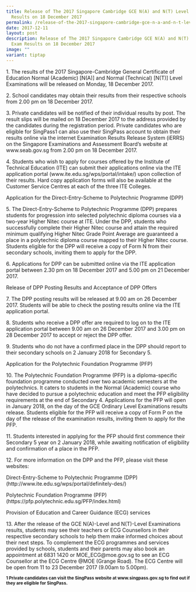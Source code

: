```yaml
---
title: Release of The 2017 Singapore Cambridge GCE N(A) and N(T) Level Exam
  Results on 18 December 2017
permalink: /release-of-the-2017-singapore-cambridge-gce-n-a-and-n-t-level-exam-results-on-18-december-2017/
date: 2017-12-11
layout: post
description: Release of The 2017 Singapore Cambridge GCE N(A) and N(T) Level
  Exam Results on 18 December 2017
image: ""
variant: tiptap
---
```

<p>1. The results of the 2017 Singapore-Cambridge General Certificate of
Education Normal (Academic) [N(A)] and Normal (Technical) [N(T)] Level
Examinations will be released on Monday, 18 December 2017.</p>
<p>2. School candidates may obtain their results from their respective schools
from 2.00 pm on 18 December 2017.</p>
<p>3. Private candidates will be notified of their individual results by
post. The result slips will be mailed on 18 December 2017 to the address
provided by the candidates during the registration period. Private candidates
who are eligible for SingPass1 can also use their SingPass account to obtain
their results online via the internet Examination Results Release System
(iERRS) on the Singapore Examinations and Assessment Board’s website at
www.seab.gov.sg from 2.00 pm on 18 December 2017.</p>
<p>4. Students who wish to apply for courses offered by the Institute of
Technical Education (ITE) can submit their applications online via the
ITE application portal (www.ite.edu.sg/wps/portal/intake/) upon collection
of their results. Hard copy application forms will also be available at
the Customer Service Centres at each of the three ITE Colleges.</p>
<p>Application for the Direct-Entry-Scheme to Polytechnic Programme (DPP)</p>
<p>5. The Direct-Entry-Scheme to Polytechnic Programme (DPP) prepares students
for progression into selected polytechnic diploma courses via a two-year
Higher Nitec course at ITE. Under the DPP, students who successfully complete
their Higher Nitec course and attain the required minimum qualifying Higher
Nitec Grade Point Average are guaranteed a place in a polytechnic diploma
course mapped to their Higher Nitec course. Students eligible for the DPP
will receive a copy of Form N from their secondary schools, inviting them
to apply for the DPP.</p>
<p>6. Applications for DPP can be submitted online via the ITE application
portal between 2.30 pm on 18 December 2017 and 5.00 pm on 21 December 2017.</p>
<p>Release of DPP Posting Results and Acceptance of DPP Offers</p>
<p>7. The DPP posting results will be released at 9.00 am on 26 December
2017. Students will be able to check the posting results online via the
ITE application portal.</p>
<p>8. Students who receive a DPP offer are required to log on to the ITE
application portal between 9.00 am on 26 December 2017 and 3.00 pm on 28
December 2017 to accept or reject the DPP offer.</p>
<p>9. Students who do not have a confirmed place in the DPP should report
to their secondary schools on 2 January 2018 for Secondary 5.</p>
<p>Application for the Polytechnic Foundation Programme (PFP)</p>
<p>10. The Polytechnic Foundation Programme (PFP) is a diploma-specific foundation
programme conducted over two academic semesters at the polytechnics. It
caters to students in the Normal (Academic) course who have decided to
pursue a polytechnic education and meet the PFP eligibility requirements
at the end of Secondary 4. Applications for the PFP will open in January
2018, on the day of the GCE Ordinary Level Examinations results release.
Students eligible for the PFP will receive a copy of Form P on the day
of the release of the examination results, inviting them to apply for the
PFP.</p>
<p>11. Students interested in applying for the PFP should first commence
their Secondary 5 year on 2 January 2018, while awaiting notification of
eligibility and confirmation of a place in the PFP.</p>
<p>12. For more information on the DPP and the PFP, please visit these websites:</p>
<p>Direct-Entry-Scheme to Polytechnic Programme (DPP)
<br>(http://www.ite.edu.sg/wps/portal/definitely-des/)</p>
<p>Polytechnic Foundation Programme (PFP)
<br>(https://pfp.polytechnic.edu.sg/PFP/index.html)</p>
<p>Provision of Education and Career Guidance (ECG) services</p>
<p>13. After the release of the GCE N(A)-Level and N(T)-Level Examinations
results, students may see their teachers or ECG Counsellors in their respective
secondary schools to help them make informed choices about their next steps.
To complement the ECG programmes and services provided by schools, students
and their parents may also book an appointment at 6831 1420 or MOE_ECG@moe.gov.sg
to see an ECG Counsellor at the ECG Centre @MOE (Grange Road). The ECG
Centre will be open from 11 to 23 December 2017 (9.00am to 5.00pm).</p>
<p><strong><sub>1 Private candidates can visit the SingPass website at www.singpass.gov.sg to find out if they are eligible for SingPass.</sub></strong>
</p>
<p></p>